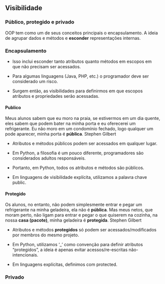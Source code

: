 ## Visibilidade

### Público, protegido e privado

OOP tem como um de seus conceitos principais o encapsulamento. A ideia de agrupar dados e métodos e **esconder** representações internas.

### Encapsulamento

- Isso inclui esconder tanto atributos quanto métodos em escopos em que não precisam ser acessados.

- Para algumas linguagens (Java, PHP, etc.) o programador deve ser considerado um risco.

- Surgem então, as visibilidades para definirmos em que escopos atributos e propriedades serão acessadas.

#### Publico

Meus alunos sabem que eu moro na praia, se estivermos em um dia quente, eles sabem que podem bater na minha porta e eu oferecerei um refrigerante. Eu não moro em um condomínio fechado, logo qualquer um pode aparecer, minha porta é **pública**.
Stephen Gilbert

- Atributos e métodos públicos podem ser acessados em qualquer lugar.

- Em Python, a filosofia é um pouco diferente, programadores são considerados adultos responsáveis. 

- Portanto, em Python, todos os atributos e métodos são públicos.

- Em linguagens de visibilidade explícita, utilizamos a palavra chave public.

#### Protegido

Os alunos, no entanto, não podem simplesmente entrar e pegar um refrigerante na minha geladeira, ela não é **pública**.
Mas meus netos, que moram perto, não ligam para entrar e pegar o que quiserem na cozinha, na nossa **casa (pacote)**, minha geladeira é **protegida**.
Stephen Gilbert

- Atributos e métodos **protegidos** só podem ser acessados/modificados por membros do mesmo projeto.

- Em Python, utilizamos ‘_’ como convenção para definir atributos “protegidos”, a ideia é apenas evitar acessos/re-escritas não-intencionais.

- Em linguagens explícitas, definimos com protected.

### Privado

